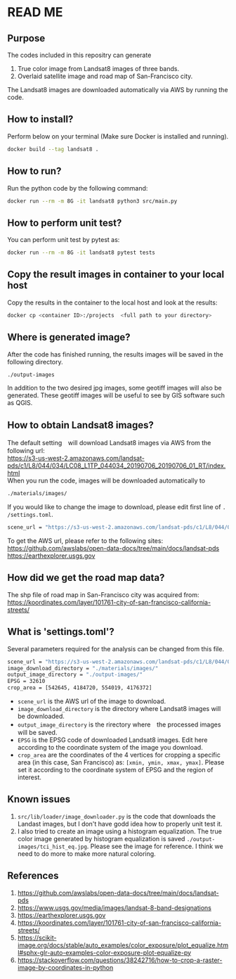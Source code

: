 # READ ME

## Purpose
The codes included in this repositry can generate
1. True color image from Landsat8 images of three bands.
1. Overlaid satellite image and road map of San-Francisco city.

The Landsat8 images are downloaded automatically via AWS by running the code.

## How to install?
Perform below on your terminal (Make sure Docker is installed and running).
```bash
docker build --tag landsat8 .
```

## How to run?
Run the python code by the following command:
```bash
docker run --rm -m 8G -it landsat8 python3 src/main.py
```


## How to perform unit test?
You can perform unit test by pytest as:
```bash
docker run --rm -m 8G -it landsat8 pytest tests
```

## Copy the result images in container to your local host
Copy the results in the container to the local host and look at the results:
```bash
docker cp <container ID>:/projects  <full path to your directory>
```


## Where is generated image?
After the code has finished running, the results images will be saved in the following directory.
```bash
./output-images
```
In addition to the two desired jpg images, some geotiff images will also be generated.
These geotiff images will be useful to see by GIS software such as QGIS.



## How to obtain Landsat8 images?
The default setting　will download Landsat8 images via AWS from the following url:  
https://s3-us-west-2.amazonaws.com/landsat-pds/c1/L8/044/034/LC08_L1TP_044034_20190706_20190706_01_RT/index.html  
When you run the code, images will be downloaded automatically to 
```bash
./materials/images/
```
If you would like to change the image to download, please edit first line of `. /settings.toml`.
```bash
scene_url = "https://s3-us-west-2.amazonaws.com/landsat-pds/c1/L8/044/034/LC08_L1TP_044034_20190706_20190706_01_RT/index.html"
```
To get the AWS url, please refer to the following sites:  
https://github.com/awslabs/open-data-docs/tree/main/docs/landsat-pds
https://earthexplorer.usgs.gov

## How did we get the road map data?
The shp file of road map in San-Francisco city was acquired from:  
https://koordinates.com/layer/101761-city-of-san-francisco-california-streets/  

## What is 'settings.toml'?
Several parameters required for the analysis can be changed from this file.
```bash
scene_url = "https://s3-us-west-2.amazonaws.com/landsat-pds/c1/L8/044/034/LC08_L1TP_044034_20190706_20190706_01_RT/index.html"
image_download_directory = "./materials/images/"
output_image_directory = "./output-images/"
EPSG = 32610
crop_area = [542645, 4184720, 554019, 4176372]
```
- `scene_url` is the AWS url of the image to download.
- `image_download_directory` is the directory where Landsat8 images will be downloaded.
- `output_image_directory` is the rirectory where　the processed images will be saved.
- `EPSG` is the EPSG code of downloaded Landsat8 images. Edit here according to the coordinate system of the image you download.
- `crop_area` are the coordinates of the 4 vertices for cropping a specific area (in this case, San Francisco) as: `[xmin, ymin, xmax, ymax]`. Please set it according to the coordinate system of EPSG and the region of interest.

## Known issues
1. `src/lib/loader/image_downloader.py` is the code that downloads the Landast images, but I don't have godd idea how to properly unit test it.
1. I also tried to create an image using a histogram equalization.
The true color image generated by histogram equalization is saved `./output-images/tci_hist_eq.jpg`. Please see the image for reference.
I think we need to do more to make more natural coloring.

## References
1.  https://github.com/awslabs/open-data-docs/tree/main/docs/landsat-pds
1. https://www.usgs.gov/media/images/landsat-8-band-designations
1. https://earthexplorer.usgs.gov
1. https://koordinates.com/layer/101761-city-of-san-francisco-california-streets/
1. https://scikit-image.org/docs/stable/auto_examples/color_exposure/plot_equalize.html#sphx-glr-auto-examples-color-exposure-plot-equalize-py
1. https://stackoverflow.com/questions/38242716/how-to-crop-a-raster-image-by-coordinates-in-python
